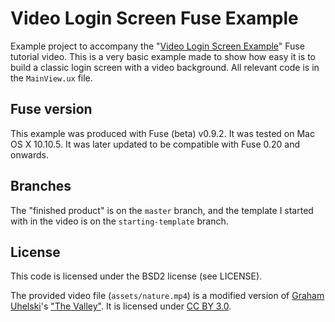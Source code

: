 # Video Login Screen Fuse Example
Example project to accompany the "[Video Login Screen Example](https://youtu.be/zfiz-yI4VWY)" Fuse tutorial video. This is a very basic example made to show how easy it is to build a classic login screen with a video background. All relevant code is in the `MainView.ux` file.

## Fuse version
This example was produced with Fuse (beta) v0.9.2. It was tested on Mac OS X 10.10.5. It was later updated to be compatible with Fuse 0.20 and onwards.

## Branches
The "finished product" is on the `master` branch, and the template I started with in the video is on the `starting-template` branch.

## License
This code is licensed under the BSD2 license (see LICENSE).

The provided video file (`assets/nature.mp4`) is a modified version of [Graham Uhelski](https://vimeo.com/mankindfilms)'s ["The Valley"](http://mazwai.com/#/videos/220). It is licensed under [CC BY 3.0](https://creativecommons.org/licenses/by/3.0/).
